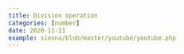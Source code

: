 ```yaml
---
title: Division operation
categories: [number]
date: 2020-11-21
example: sienna/blob/master/youtube/youtube.php
---
```

